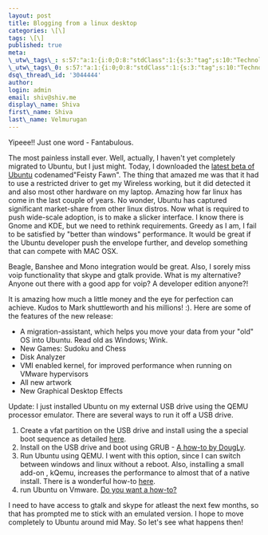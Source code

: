 ```yaml
---
layout: post
title: Blogging from a linux desktop
categories: \[\]
tags: \[\]
published: true
meta:
\_utw\_tags\_: s:57:"a:1:{i:0;O:8:"stdClass":1:{s:3:"tag";s:10:"Technology";}}";
\_utw\_tags\_0: s:57:"a:1:{i:0;O:8:"stdClass":1:{s:3:"tag";s:10:"Technology";}}";
dsq\_thread\_id: '3044444'
author:
login: admin
email: shiv@shiv.me
display\_name: Shiva
first\_name: Shiva
last\_name: Velmurugan
---
```


Yipeee!! Just one word - Fantabulous.

The most painless install ever. Well, actually, I haven't yet completely migrated to Ubuntu, but I just might. Today, I downloaded the [latest beta of Ubuntu][0] codenamed"Feisty Fawn". The thing that amazed me was that it had to use a restricted driver to get my Wireless working, but it did detected it and also most other hardware on my laptop. Amazing how far linux has come in the last couple of years. No wonder, Ubuntu has captured significant market-share from other linux distros. Now what is required to push wide-scale adoption, is to make a slicker interface. I know there is Gnome and KDE, but we need to rethink requirements. Greedy as I am, I fail to be satisfied by "better than windows" performance. It would be great if the Ubuntu developer push the envelope further, and develop something that can compete with MAC OSX.

Beagle, Banshee and Mono integration would be great. Also, I sorely miss voip functionality that skype and gtalk provide. What is my alternative? Anyone out there with a good app for voip? A developer edition anyone?!

It is amazing how much a little money and the eye for perfection can achieve. Kudos to Mark shuttleworth and his millions! :). Here are some of the features of the new release:

* A migration-assistant, which helps you move your data from your "old" OS into Ubuntu. Read old as Windows; Wink.
* New Games: Sudoku and Chess
* Disk Analyzer
* VMI enabled kernel, for improved performance when running on VMware hypervisors
* All new artwork
* New Graphical Desktop Effects

Update: I just installed Ubuntu on my external USB drive using the QEMU processor emulator. There are several ways to run it off a USB drive.

1. Create a vfat partition on the USB drive and install using the a special boot sequence as detailed [here][1].
2. Install on the USB drive and boot using GRUB - [A how-to by Doug][2][Ly][2].
3. Run Ubuntu using QEMU. I went with this option, since I can switch between windows and linux without a reboot. Also, installing a small add-on , kQemu, increases the performance to almost that of a native install. There is a wonderful how-to [here][3].
4. run Ubuntu on Vmware. [Do you want a how-to?][4]

I need to have access to gtalk and skype for atleast the next few months, so that has prompted me to stick with an emulated version. I hope to move completely to Ubuntu around mid May. So let's see what happens then!


[0]: http://http://www.ubuntu.com/news/Ubuntu704Beta
[1]: http://www.pendrivelinux.com/2007/01/25/usb-x-ubuntu-610
[2]: http://frontier05.blogspot.com/2006/01/installing-ubuntu-to-external-usb.html
[3]: http://www.pendrivelinux.com/2007/03/13/run-ubuntu-from-windows-via-a-portable-usb-hard-drive/
[4]: http://homepage.sunrise.ch/mysunrise/ekeller00/ubuntu/2a_UbuntuInWindows_VMware_e.html
